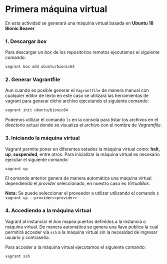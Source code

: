 # Primera máquina virtual #

En esta actividad se generará una máquina virtual basada en **Ubuntu 18 Bionic Beaver**



### 1. Descargar *box*

Para descargar un *box* de los repositorios remotos ejecutamos el siguiente comando:

```bash
vagrant box add ubuntu/bionic64
```

### 2. Generar Vagrantfile

Aun cuando es posible generar el `Vagrantfile` de manera manual con cualquier editor de texto en este caso se utilizará las herramientas de vagrant para generar dicho archivo ejecutando el siguiente comando: 

```bash
vagrant init ubuntu/bionic64
```

Podemos utilizar el comando `ls` en la consola para listar los archivos en el directorio actual donde se visualiza el archivo con el nombre de  *Vagrantfile*.

### 3. Iniciando la máquina virtual
Vagrant permite poner en diferentes estados la máquina virtual  como: **halt**, **up**, **suspended**, entre otros. Para inicializar la máquina virtual es necesario ejecutar el siguiente comando:

```bash
vagrant up
```
El comando anterior genera de manera automática una máquina virtual dependiendo el *provider* seleccionado, en nuestro caso es *VirtualBox*.

**Nota:** Se puede seleccionar el proveedor a utilizar utilizando el comando `$ vagrant up --provider=<provider>`
### 4. Accediendo a la máquina virtual

Vagrant al instanciar  el *box* mapea puertos definidos a la instancia o máquina virtual. De manera automática se genera una llave publica la cual permitirá acceder vía `ssh` a la máquina virtual sin la necesidad de ingresar usuario y contraseña.


Para acceder a la máquina virtual ejecutamos el siguiente comando:

```bash
vagrant ssh
```

